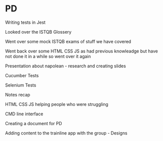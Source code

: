 # PD

Writing tests in Jest

Looked over the ISTQB Glossery

Went over some mock ISTQB exams of stuff we have covered 

Went back over some HTML CSS JS as had previous knowleadge but have not done it in a while so went over it again

Presentation about napolean - research and creating slides

Cucumber Tests

Selenium Tests

Notes recap

HTML CSS JS helping people who were struggling

CMD line interface

Creating a document for PD

Adding content to the trainline app with the group - Designs

